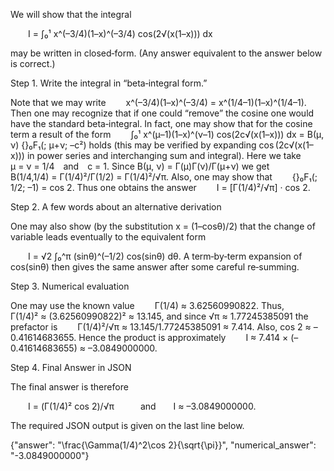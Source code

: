 We will show that the integral

  I = ∫₀¹ x^(–3/4)(1–x)^(–3/4) cos(2√(x(1–x))) dx

may be written in closed‐form. (Any answer equivalent to the answer below is correct.)

Step 1. Write the integral in “beta‐integral form.”

Note that we may write
  x^(–3/4)(1–x)^(–3/4) = x^(1/4–1)(1–x)^(1/4–1).
Then one may recognize that if one could “remove” the cosine one would have the standard beta‐integral. In fact, one may show that for the cosine term a result of the form
  ∫₀¹ x^(μ–1)(1–x)^(ν–1) cos(2c√(x(1–x))) dx = B(μ, ν) {}₀F₁(; μ+ν; –c²)
holds (this may be verified by expanding cos (2c√(x(1–x))) in power series and interchanging sum and integral). Here we take
  μ = ν = 1/4 and c = 1.
Since B(μ, ν) = Γ(μ)Γ(ν)/Γ(μ+ν) we get
  B(1/4,1/4) = Γ(1/4)²/Γ(1/2) = Γ(1/4)²/√π.
Also, one may show that
  {}₀F₁(; 1/2; –1) = cos 2.
Thus one obtains the answer
  I = [Γ(1/4)²/√π] · cos 2.

Step 2. A few words about an alternative derivation

One may also show (by the substitution x = (1–cosθ)/2) that the change of variable leads eventually to the equivalent form

  I = √2 ∫₀^π (sinθ)^(–1/2) cos(sinθ) dθ.
A term‐by‐term expansion of cos(sinθ) then gives the same answer after some careful re‐summing.

Step 3. Numerical evaluation

One may use the known value
  Γ(1/4) ≈ 3.62560990822.
Thus,
  Γ(1/4)² ≈ (3.62560990822)² ≈ 13.145,
and since √π ≈ 1.77245385091 the prefactor is
  Γ(1/4)²/√π ≈ 13.145/1.77245385091 ≈ 7.414.
Also, cos 2 ≈ –0.41614683655.
Hence the product is approximately
  I ≈ 7.414 × (–0.41614683655) ≈ –3.0849000000.

Step 4. Final Answer in JSON

The final answer is therefore

  I = (Γ(1/4)² cos 2)/√π   and  I ≈ –3.0849000000.

The required JSON output is given on the last line below.

{"answer": "\\frac{\\Gamma(1/4)^2\\cos 2}{\\sqrt{\\pi}}", "numerical_answer": "-3.0849000000"}